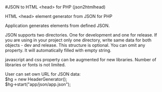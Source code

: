 #JSON to HTML &lt;head> for PHP (json2htmlhead)

HTML &lt;head> element generator from JSON for PHP

Application generates <head> elements from defined JSON.

JSON supports two directories. One for development and one for release. 
If you are using in your project only one directory, write same data for both objects - dev and release.
This structure is optional. You can omit any property. It will automatically filled with empty string.
<br>

javascript and css property can be augmented for new libraries. Number of libraries or fonts is not limited.

User can set own URL for JSON data:
<br>
$hg = new HeaderGenerator();<br>
$hg->start("app/json/app.json");<br>
